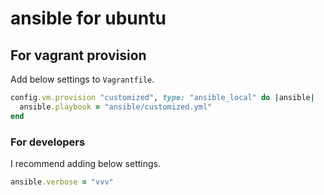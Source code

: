 # ansible for ubuntu

## For vagrant provision

Add below settings to `Vagrantfile`.

```ruby
config.vm.provision "customized", type: "ansible_local" do |ansible|
  ansible.playbook = "ansible/customized.yml"
end
```

### For developers

I recommend adding below settings.

```ruby
ansible.verbose = "vvv"
```
